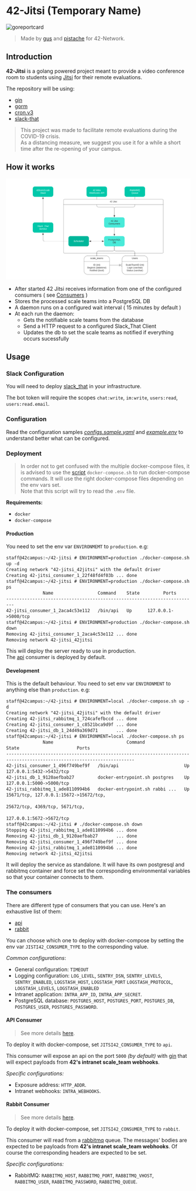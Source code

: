 # 42-Jitsi (Temporary Name)

![goreportcard](https://goreportcard.com/badge/github.com/Gustavobelfort/42-jitsi)

> Made by [gus](https://github.com/Gustavobelfort) and [pistache](https://github.com/clafoutis42) for 42-Network.

## Introduction

**42-Jitsi** is a golang powered project meant to provide a video conference room to students using [Jitsi](https://jitsi.org) for their remote evaluations.

The repository will be using:
- [gin](https://github.com/gin-gonic/gin)
- [gorm](https://github.com/jinzhu/gorm)
- [cron.v3](https://github.com/robfig/cron)
- [slack-that](https://github.com/jgengo/slack-that)

> This project was made to facilitate remote evaluations during the COVID-19 crisis.  
> As a distancing measure, we suggest you use it for a while a short time after the re-opening of your campus.

## How it works

![diagram](/assets/diagram.png)

 - After started 42 Jitsi receives information from one of the configured consumers ( see [Consumers](###The-consumers) ) 
 - Stores the processed scale teams into a PostgreSQL DB
 - A daemon runs on a configured wait interval ( 15 minutes by default )
 - At each run the daemon:  
    - Gets the notifiable scale teams from the database
    - Send a HTTP request to a configured Slack_That Client
    - Updates the db to set the scale teams as notified if everything occurs sucessfully

## Usage

### Slack Configuration

You will need to deploy [slack_that](https://github.com/jgengo/slack_that) in your infrastructure.

The bot token will require the scopes `chat:write`, `im:write`, `users:read`, `users:read.email`.

### Configuration

Read the configuration samples _[configs.sample.yaml](./configs/configs.sample.yml)_ and _[example.env](./configs/example.env)_ to understand better
what can be configured.

### Deployment

> In order not to get confused with the multiple docker-compose files, it is advised to use the [script](./docker-compose.sh) `docker-compose.sh`
> to run docker-compose commands. It will use the right docker-compose files depending on the env vars set.  
> Note that this script will try to read the `.env` file.

**Requirements:**
- `docker`
- `docker-compose`

#### Production

You need to set the env var `ENVIRONMEMT` to `production`. e.g:
```
staff@42campus:~/42-jitsi # ENVIRONMENT=production ./docker-compose.sh up -d
Creating network "42-jitsi_42jitsi" with the default driver
Creating 42-jitsi_consumer_1_22f48fd4f03b ... done
staff@42campus:~/42-jitsi # ENVIRONMENT=production ./docker-compose.sh ps
              Name                 Command    State         Ports
-------------------------------------------------------------------------
42-jitsi_consumer_1_2aca4c53e112   /bin/api   Up      127.0.0.1->5000/tcp
staff@42campus:~/42-jitsi # ENVIRONMENT=production ./docker-compose.sh down
Removing 42-jitsi_consumer_1_2aca4c53e112 ... done
Removing network 42-jitsi_42jitsi
```

This will deploy the server ready to use in production.  
The [api](./cmd/api) consumer is deployed by default.

#### Development

This is the default behaviour. You need to set env var `ENVIRONMENT` to anything else than `production`. e.g:
```
staff@42campus:~/42-jitsi # ENVIRONMENT=local ./docker-compose.sh up -d
Creating network "42-jitsi_42jitsi" with the default driver
Creating 42-jitsi_rabbitmq_1_724cafefbccd ... done
Creating 42-jitsi_consumer_1_c8521bca9d9f ... done
Creating 42-jitsi_db_1_24d49a369d71       ... done
staff@42campus:~/42-jitsi # ENVIRONMENT=local ./docker-compose.sh ps
              Name                            Command               State                      Ports
-----------------------------------------------------------------------------------------------------------------------
42-jitsi_consumer_1_496f749bef9f   /bin/api                         Up       127.0.0.1:5432->5432/tcp
42-jitsi_db_1_9120aefbab27         docker-entrypoint.sh postgres    Up       127.0.0.1:5000->5000/tcp
42-jitsi_rabbitmq_1_ade8110994b6   docker-entrypoint.sh rabbi ...   Up       15671/tcp, 127.0.0.1:15672->15672/tcp,
                                                                             25672/tcp, 4369/tcp, 5671/tcp,
                                                                             127.0.0.1:5672->5672/tcp
staff@42campus:~/42-jitsi # ./docker-compose.sh down
Stopping 42-jitsi_rabbitmq_1_ade8110994b6 ... done
Removing 42-jitsi_db_1_9120aefbab27       ... done
Removing 42-jitsi_consumer_1_496f749bef9f ... done
Removing 42-jitsi_rabbitmq_1_ade8110994b6 ... done
Removing network 42-jitsi_42jitsi
```
It will deploy the service as standalone. It will have its own postgresql and rabbitmq container and force set
the corresponding environmental variables so that your container connects to them.

### The consumers

There are different type of consumers that you can use. Here's an exhaustive list of them:
- [api](./cmd/api)
- [rabbit](./cmd/rabbit)

You can choose which one to deploy with docker-compose by setting the env var `JISTI42_CONSUMER_TYPE` to the corresponding
value.

_Common configurations_:
- General configuration: `TIMEOUT`
- Logging configuration: `LOG_LEVEL`, `SENTRY_DSN`, `SENTRY_LEVELS`, `SENTRY_ENABLED`, `LOGSTASH_HOST`, `LOGSTASH_PORT`
  `LOGSTASH_PROTOCOL`, `LOGSTASH_LEVELS`, `LOGSTASH_ENABLED`
- Intranet application: `INTRA_APP_ID`, `INTRA_APP_SECRET`.
- PostgreSQL database: `POSTGRES_HOST`, `POSTGRES_PORT`, `POSTGRES_DB`, `POSTGRES_USER`, `POSTGRES_PASSWORD`.

#### API Consumer

> See more details [here](./cmd/api).

To deploy it with docker-compose, set `JITSI42_CONSUMER_TYPE` to `api`.

This consumer will expose an api on the port `5000` _(by default)_ with [gin](https://github.com/gin-gonic/gin) that will
expect payloads from **42's intranet scale_team webhooks**.

_Specific configurations:_
- Exposure address: `HTTP_ADDR`.
- Intranet webhooks: `INTRA_WEBHOOKS`.

#### Rabbit Consumer

> See more details [here](./cmd/rabbit).

To deploy it with docker-compose, set `JITSI42_CONSUMER_TYPE` to `rabbit`.

This consumer will read from a [rabbitmq](https://www.rabbitmq.com/) queue. The messages' bodies are expected to be payloads
from **42's intranet scale_team webhooks**. Of course the corresponding headers are expected to be set.

_Specific configurations:_
- RabbitMQ: `RABBITMQ_HOST`, `RABBITMQ_PORT`, `RABBITMQ_VHOST`, `RABBITMQ_USER`, `RABBITMQ_PASSWORD`, `RABBITMQ_QUEUE`.